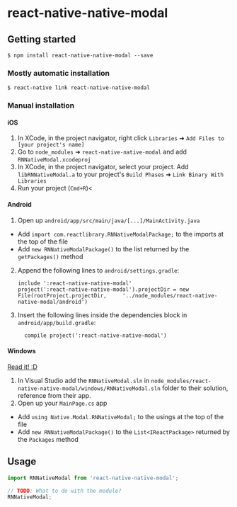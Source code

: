 
# react-native-native-modal

## Getting started

`$ npm install react-native-native-modal --save`

### Mostly automatic installation

`$ react-native link react-native-native-modal`

### Manual installation


#### iOS

1. In XCode, in the project navigator, right click `Libraries` ➜ `Add Files to [your project's name]`
2. Go to `node_modules` ➜ `react-native-native-modal` and add `RNNativeModal.xcodeproj`
3. In XCode, in the project navigator, select your project. Add `libRNNativeModal.a` to your project's `Build Phases` ➜ `Link Binary With Libraries`
4. Run your project (`Cmd+R`)<

#### Android

1. Open up `android/app/src/main/java/[...]/MainActivity.java`
  - Add `import com.reactlibrary.RNNativeModalPackage;` to the imports at the top of the file
  - Add `new RNNativeModalPackage()` to the list returned by the `getPackages()` method
2. Append the following lines to `android/settings.gradle`:
  	```
  	include ':react-native-native-modal'
  	project(':react-native-native-modal').projectDir = new File(rootProject.projectDir, 	'../node_modules/react-native-native-modal/android')
  	```
3. Insert the following lines inside the dependencies block in `android/app/build.gradle`:
  	```
      compile project(':react-native-native-modal')
  	```

#### Windows
[Read it! :D](https://github.com/ReactWindows/react-native)

1. In Visual Studio add the `RNNativeModal.sln` in `node_modules/react-native-native-modal/windows/RNNativeModal.sln` folder to their solution, reference from their app.
2. Open up your `MainPage.cs` app
  - Add `using Native.Modal.RNNativeModal;` to the usings at the top of the file
  - Add `new RNNativeModalPackage()` to the `List<IReactPackage>` returned by the `Packages` method


## Usage
```javascript
import RNNativeModal from 'react-native-native-modal';

// TODO: What to do with the module?
RNNativeModal;
```
  